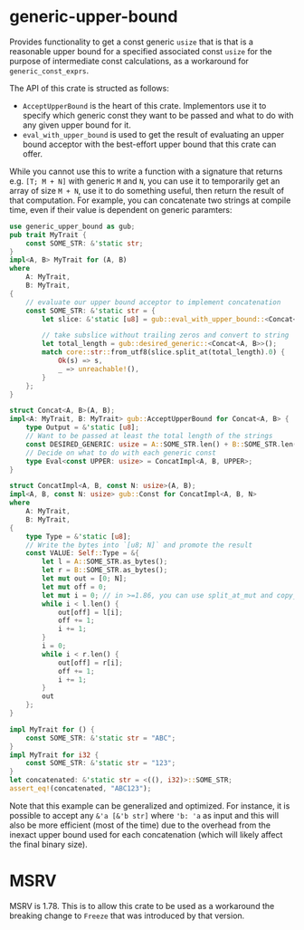 # generic-upper-bound

Provides functionality to get a const generic `usize` that is that is a reasonable
upper bound for a specified associated const `usize` for the purpose of intermediate
const calculations, as a workaround for `generic_const_exprs`.

The API of this crate is structed as follows:
- `AcceptUpperBound` is the heart of this crate. Implementors use it to specify which
  generic const they want to be passed and what to do with any given upper bound for it.
- `eval_with_upper_bound` is used to get the result of evaluating an upper bound acceptor
  with the best-effort upper bound that this crate can offer.

While you cannot use this to write a function with a signature that returns e.g. `[T; M + N]`
with generic `M` and `N`, you can use it to temporarily get an array of size `M + N`, use it
to do something useful, then return the result of that computation.
For example, you can concatenate two strings at compile time, even if their value is dependent
on generic paramters:
```rust
use generic_upper_bound as gub;
pub trait MyTrait {
    const SOME_STR: &'static str;
}
impl<A, B> MyTrait for (A, B)
where
    A: MyTrait,
    B: MyTrait,
{
    // evaluate our upper bound acceptor to implement concatenation
    const SOME_STR: &'static str = {
        let slice: &'static [u8] = gub::eval_with_upper_bound::<Concat<A, B>>();

        // take subslice without trailing zeros and convert to string
        let total_length = gub::desired_generic::<Concat<A, B>>();
        match core::str::from_utf8(slice.split_at(total_length).0) {
            Ok(s) => s,
            _ => unreachable!(),
        }
    };
}

struct Concat<A, B>(A, B);
impl<A: MyTrait, B: MyTrait> gub::AcceptUpperBound for Concat<A, B> {
    type Output = &'static [u8];
    // Want to be passed at least the total length of the strings
    const DESIRED_GENERIC: usize = A::SOME_STR.len() + B::SOME_STR.len();
    // Decide on what to do with each generic const
    type Eval<const UPPER: usize> = ConcatImpl<A, B, UPPER>;
}

struct ConcatImpl<A, B, const N: usize>(A, B);
impl<A, B, const N: usize> gub::Const for ConcatImpl<A, B, N>
where
    A: MyTrait,
    B: MyTrait,
{
    type Type = &'static [u8];
    // Write the bytes into `[u8; N]` and promote the result
    const VALUE: Self::Type = &{
        let l = A::SOME_STR.as_bytes();
        let r = B::SOME_STR.as_bytes();
        let mut out = [0; N];
        let mut off = 0;
        let mut i = 0; // in >=1.86, you can use split_at_mut and copy_from_slice
        while i < l.len() {
            out[off] = l[i];
            off += 1;
            i += 1;
        }
        i = 0;
        while i < r.len() {
            out[off] = r[i];
            off += 1;
            i += 1;
        }
        out
    };
}

impl MyTrait for () {
    const SOME_STR: &'static str = "ABC";
}
impl MyTrait for i32 {
    const SOME_STR: &'static str = "123";
}
let concatenated: &'static str = <((), i32)>::SOME_STR;
assert_eq!(concatenated, "ABC123");
```
Note that this example can be generalized and optimized. For instance, it is possible to accept
any `&'a [&'b str]` where `'b: 'a` as input and this will also be more efficient (most of the
time) due to the overhead from the inexact upper bound used for each concatenation (which will
likely affect the final binary size).


# MSRV
MSRV is 1.78. This is to allow this crate to be used as a workaround the breaking change to `Freeze` that was introduced by that version.
